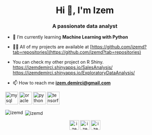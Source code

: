<h1 align="center">Hi 👋, I'm Izem</h1>
<h3 align="center">A passionate data analyst</h3>

- 🌱 I’m currently learning **Machine Learning with Python**

- 👨‍💻 All of my projects are available at [https://github.com/izemd?tab=repositories](https://github.com/izemd?tab=repositories)

- You can check my other project on R Shiny. https://izemdemirci.shinyapps.io/SalesAnalysis/
                                             https://izemdemirci.shinyapps.io/ExploratoryDataAnalysis/

- 📫 How to reach me **izem.demirci@gmail.com**

<p align="left"><img src="https://devicons.github.io/devicon/devicon.git/icons/mysql/mysql-original-wordmark.svg" alt="mysql" width="40" height="40"/> <img src="https://devicons.github.io/devicon/devicon.git/icons/oracle/oracle-original.svg" alt="oracle" width="40" height="40"/> <img src="https://devicons.github.io/devicon/devicon.git/icons/python/python-original.svg" alt="python" width="40" height="40"/> <img src="https://www.vectorlogo.zone/logos/tensorflow/tensorflow-icon.svg" alt="tensorflow" width="40" height="40"/></p>

<p><img align="left" src="https://github-readme-stats.vercel.app/api/top-langs/?username=izemd&layout=compact&hide=html" alt="izemd" /></p>

<p>&nbsp;<img align="center" src="https://github-readme-stats.vercel.app/api?username=izemd&show_icons=true" alt="izemd" /></p>

<p align="center">
<a href="https://linkedin.com/in/izemdemirci" target="blank"><img align="center" src="https://cdn.jsdelivr.net/npm/simple-icons@3.0.1/icons/linkedin.svg" alt="izemdemirci" height="30" width="30" /></a>
<a href="https://kaggle.com/izemdemirci" target="blank"><img align="center" src="https://cdn.jsdelivr.net/npm/simple-icons@3.0.1/icons/kaggle.svg" alt="izemdemirci" height="30" width="30" /></a>
<a href="https://instagram.com/izemdemirci" target="blank"><img align="center" src="https://cdn.jsdelivr.net/npm/simple-icons@3.0.1/icons/instagram.svg" alt="izemdemirci" height="30" width="30" /></a>
</p>
